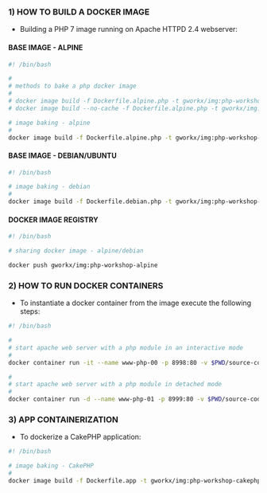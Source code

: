 ### 1) HOW TO BUILD A DOCKER IMAGE

+ Building a PHP 7 image running on Apache HTTPD 2.4 webserver:

#### BASE IMAGE - ALPINE

```sh
#! /bin/bash

#
# methods to bake a php docker image
#
# docker image build -f Dockerfile.alpine.php -t gworkx/img:php-workshop-alpine .
# docker image build --no-cache -f Dockerfile.alpine.php -t gworkx/img:php-workshop-alpine .

# image baking - alpine
#
docker image build -f Dockerfile.alpine.php -t gworkx/img:php-workshop-alpine .
```

#### BASE IMAGE - DEBIAN/UBUNTU

```sh
#! /bin/bash

# image baking - debian
#
docker image build -f Dockerfile.debian.php -t gworkx/img:php-workshop-debian .
```

#### DOCKER IMAGE REGISTRY

```sh
#! /bin/bash

# sharing docker image - alpine/debian

docker push gworkx/img:php-workshop-alpine
```

### 2) HOW TO RUN DOCKER CONTAINERS

+ To instantiate a docker container from the image execute the following steps:

```sh
#! /bin/bash

#
# start apache web server with a php module in an interactive mode
#
docker container run -it --name www-php-00 -p 8998:80 -v $PWD/source-code:/var/www/html:ro gworkx/img:php-workshop-debian bash

#
# start apache web server with a php module in detached mode
#
docker container run -d --name www-php-01 -p 8999:80 -v $PWD/source-code:/var/www/html:ro gworkx/img:php-workshop-debian
```

### 3) APP CONTAINERIZATION

+ To dockerize a CakePHP application:

```sh
#! /bin/bash

# image baking - CakePHP
#
docker image build -f Dockerfile.app -t gworkx/img:php-workshop-cakephp .
```
